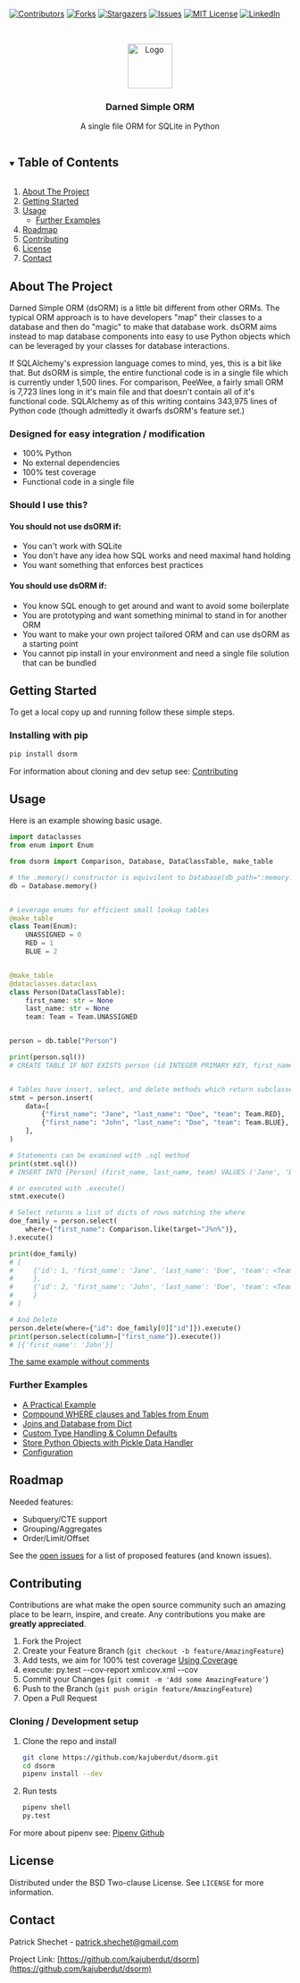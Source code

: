 <!--
*** Thanks for checking out the Best-README-Template. If you have a suggestion
*** that would make this better, please fork the repo and create a pull request
*** or simply open an issue with the tag "enhancement".
*** Thanks again! Now go create something AMAZING! :D
***
***
***
*** To avoid retyping too much info. Do a search and replace for the following:
*** kajuberdut, dsORM, twitter_handle, patrick.shechet@gmail.com, Darned Simple ORM, A single file ORM for SQLite in Python
-->



<!-- PROJECT SHIELDS -->
<!--
*** I'm using markdown "reference style" links for readability.
*** Reference links are enclosed in brackets [ ] instead of parentheses ( ).
*** See the bottom of this document for the declaration of the reference variables
*** for contributors-url, forks-url, etc. This is an optional, concise syntax you may use.
*** https://www.markdownguide.org/basic-syntax/#reference-style-links
-->
[![Contributors][contributors-shield]][contributors-url]
[![Forks][forks-shield]][forks-url]
[![Stargazers][stars-shield]][stars-url]
[![Issues][issues-shield]][issues-url]
[![MIT License][license-shield]][license-url]
[![LinkedIn][linkedin-shield]][linkedin-url]



<!-- PROJECT LOGO -->
<br />
<p align="center">
  <a href="https://github.com/kajuberdut/dsorm">
    <img src="https://github.com/kajuberdut/dsorm/blob/main/images/logo.png?raw=true" alt="Logo" width="80" height="80">
  </a>

  <h3 align="center">Darned Simple ORM</h3>

  <p align="center">
    A single file ORM for SQLite in Python
  </p>
</p>



<!-- TABLE OF CONTENTS -->
<details open="open">
  <summary><h2 style="display: inline-block">Table of Contents</h2></summary>
  <ol>
    <li>
      <a href="#about-the-project">About The Project</a>
    </li>
    <li>
      <a href="#getting-started">Getting Started</a>
    </li>
    <li><a href="#usage">Usage</a>
      <ul>
        <li><a href="#further-examples">Further Examples</a></li>
      </ul>
    </li>
    <li><a href="#roadmap">Roadmap</a></li>
    <li><a href="#contributing">Contributing</a></li>
    <li><a href="#license">License</a></li>
    <li><a href="#contact">Contact</a></li>
  </ol>
</details>



<!-- ABOUT THE PROJECT -->
## About The Project

Darned Simple ORM (dsORM) is a little bit different from other ORMs.
The typical ORM approach is to have developers "map" their classes to a database and then do "magic" to make that database work.
dsORM aims instead to map database components into easy to use Python objects which can be leveraged by your classes for database interactions.

If SQLAlchemy's expression language comes to mind, yes, this is a bit like that. But dsORM is simple, the entire functional code is in a single file which is currently under 1,500 lines.
For comparison, PeeWee, a fairly small ORM is 7,723 lines long in it's main file and that doesn't contain all of it's functional code.
SQLAlchemy as of this writing contains 343,975 lines of Python code (though admittedly it dwarfs dsORM's feature set.)


### Designed for easy integration / modification

* 100% Python 
* No external dependencies
* 100% test coverage
* Functional code in a single file

### Should I use this?
#### You should **not** use dsORM if:
* You can't work with SQLite
* You don't have any idea how SQL works and need maximal hand holding
* You want something that enforces best practices

#### You should use dsORM if:
* You know SQL enough to get around and want to avoid some boilerplate
* You are prototyping and want something minimal to stand in for another ORM
* You want to make your own project tailored ORM and can use dsORM as a starting point
* You cannot pip install in your environment and need a single file solution that can be bundled

<!-- GETTING STARTED -->
## Getting Started

To get a local copy up and running follow these simple steps.

### Installing with pip

  ```sh
  pip install dsorm
  ```

For information about cloning and dev setup see: [Contributing](#Contributing)


<!-- USAGE EXAMPLES -->
## Usage
Here is an example showing basic usage.

```python
import dataclasses
from enum import Enum

from dsorm import Comparison, Database, DataClassTable, make_table

# the .memory() constructor is equivilent to Database(db_path=":memory:", is_default=True)
db = Database.memory()


# Leverage enums for efficient small lookup tables
@make_table
class Team(Enum):
    UNASSIGNED = 0
    RED = 1
    BLUE = 2


@make_table
@dataclasses.dataclass
class Person(DataClassTable):
    first_name: str = None
    last_name: str = None
    team: Team = Team.UNASSIGNED


person = db.table("Person")

print(person.sql())
# CREATE TABLE IF NOT EXISTS person (id INTEGER PRIMARY KEY, first_name TEXT, last_name TEXT);


# Tables have insert, select, and delete methods which return subclasses of dsorm.Statement
stmt = person.insert(
    data=[
        {"first_name": "Jane", "last_name": "Doe", "team": Team.RED},
        {"first_name": "John", "last_name": "Doe", "team": Team.BLUE},
    ],
)

# Statements can be examined with .sql method
print(stmt.sql())
# INSERT INTO [Person] (first_name, last_name, team) VALUES ('Jane', 'Doe', 1), ('John', 'Doe', 2)

# or executed with .execute()
stmt.execute()

# Select returns a list of dicts of rows matching the where
doe_family = person.select(
    where={"first_name": Comparison.like(target="J%n%")},
).execute()

print(doe_family)
# [
#     {'id': 1, 'first_name': 'Jane', 'last_name': 'Doe', 'team': <Team.RED: 1>
#     },
#     {'id': 2, 'first_name': 'John', 'last_name': 'Doe', 'team': <Team.BLUE: 2>
#     }
# ]

# And Delete
person.delete(where={"id": doe_family[0]["id"]}).execute()
print(person.select(column=["first_name"]).execute())
# [{'first_name': 'John'}]

```

[The same example without comments](https://github.com/kajuberdut/dsorm/blob/main/examples/ReadmeExample_NoComments.py)


### Further Examples
* [A Practical Example](https://github.com/kajuberdut/dsorm/blob/main/examples/PracticalExample.py)
* [Compound WHERE clauses and Tables from Enum](https://github.com/kajuberdut/dsorm/blob/main/examples/AdvancedWhere.py)
* [Joins and Database from Dict](https://github.com/kajuberdut/dsorm/blob/main/examples/JoinExample.py)
* [Custom Type Handling & Column Defaults](https://github.com/kajuberdut/dsorm/blob/main/examples/CustomTypeHandlerAndDefault.py)
* [Store Python Objects with Pickle Data Handler](https://github.com/kajuberdut/dsorm/blob/main/examples/PickleData.py)
* [Configuration](https://github.com/kajuberdut/dsorm/blob/main/examples/AdvancedConfiguration.py)
<!-- * [Statements](https://github.com/kajuberdut/dsorm/blob/main/examples/Statements.py) -->


<!-- ROADMAP -->
## Roadmap

Needed features:
* Subquery/CTE support
* Grouping/Aggregates
* Order/Limit/Offset

See the [open issues](https://github.com/kajuberdut/dsorm/issues) for a list of proposed features (and known issues).



<!-- CONTRIBUTING -->
## Contributing

Contributions are what make the open source community such an amazing place to be learn, inspire, and create. Any contributions you make are **greatly appreciated**.

1. Fork the Project
2. Create your Feature Branch (`git checkout -b feature/AmazingFeature`)
3. Add tests, we aim for 100% test coverage [Using Coverage](https://coverage.readthedocs.io/en/coverage-5.3.1/#using-coverage-py)
4. execute: py.test --cov-report xml:cov.xml --cov
5. Commit your Changes (`git commit -m 'Add some AmazingFeature'`)
6. Push to the Branch (`git push origin feature/AmazingFeature`)
7. Open a Pull Request

### Cloning / Development setup
1. Clone the repo and install
    ```sh
    git clone https://github.com/kajuberdut/dsorm.git
    cd dsorm
    pipenv install --dev
    ```
2. Run tests
    ```sh
    pipenv shell
    py.test
    ```
  For more about pipenv see: [Pipenv Github](https://github.com/pypa/pipenv)



<!-- LICENSE -->
## License

Distributed under the BSD Two-clause License. See `LICENSE` for more information.



<!-- CONTACT -->
## Contact

Patrick Shechet - patrick.shechet@gmail.com

Project Link: [https://github.com/kajuberdut/dsorm](https://github.com/kajuberdut/dsorm)




<!-- MARKDOWN LINKS & IMAGES -->
<!-- https://www.markdownguide.org/basic-syntax/#reference-style-links -->
[contributors-shield]: https://img.shields.io/github/contributors/kajuberdut/dsorm.svg?style=for-the-badge
[contributors-url]: https://github.com/kajuberdut/dsorm/graphs/contributors
[forks-shield]: https://img.shields.io/github/forks/kajuberdut/dsorm.svg?style=for-the-badge
[forks-url]: https://github.com/kajuberdut/dsorm/network/members
[stars-shield]: https://img.shields.io/github/stars/kajuberdut/dsorm.svg?style=for-the-badge
[stars-url]: https://github.com/kajuberdut/dsorm/stargazers
[issues-shield]: https://img.shields.io/github/issues/kajuberdut/dsorm.svg?style=for-the-badge
[issues-url]: https://github.com/kajuberdut/dsorm/issues
[license-shield]: https://img.shields.io/badge/License-BSD%202--Clause-orange.svg?style=for-the-badge
[license-url]: https://github.com/kajuberdut/dsorm/blob/main/LICENSE
[linkedin-shield]: https://img.shields.io/badge/-LinkedIn-black.svg?style=for-the-badge&logo=linkedin&colorB=555
[linkedin-url]: https://www.linkedin.com/in/patrick-shechet
